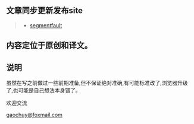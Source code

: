 ## 文章同步更新发布site
>* [segmentfault](https://segmentfault.com/blog/gcystar)

## 内容定位于原创和译文。


## 说明
虽然在写之前做过一些前期准备,但不保证绝对准确,有可能标准改了,浏览器升级了,也可能是自己想法本身错了。

 欢迎交流

gaochuy@foxmail.com
